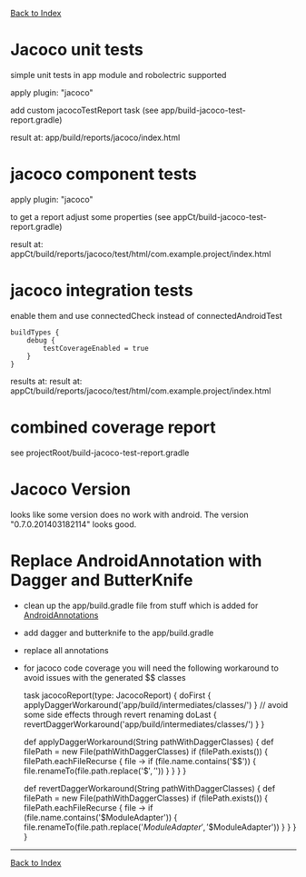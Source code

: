 [Back to Index](../index.md)

# Jacoco unit tests

simple unit tests in app module and robolectric supported

apply plugin: "jacoco"

add custom jacocoTestReport task (see app/build-jacoco-test-report.gradle)

result at: app/build/reports/jacoco/index.html

# jacoco component tests

apply plugin: "jacoco"

to get a report adjust some properties (see appCt/build-jacoco-test-report.gradle)

result at: appCt/build/reports/jacoco/test/html/com.example.project/index.html

# jacoco integration tests

enable them and use connectedCheck instead of connectedAndroidTest

    buildTypes {
        debug {
            testCoverageEnabled = true
        }
    }

results at: result at: appCt/build/reports/jacoco/test/html/com.example.project/index.html

# combined coverage report

see projectRoot/build-jacoco-test-report.gradle

# Jacoco Version

looks like some version does no work with android. The version "0.7.0.201403182114" looks good.

# Replace AndroidAnnotation with Dagger and ButterKnife

* clean up the app/build.gradle file from stuff which is added for [AndroidAnnotations](tools/androidannotations.md)
* add dagger and butterknife to the app/build.gradle
* replace all annotations
* for jacoco code coverage you will need the following workaround to avoid issues with the generated $$ classes


    task jacocoReport(type: JacocoReport) {
        doFirst {
            applyDaggerWorkaround('app/build/intermediates/classes/')
        }
        // avoid some side effects through revert renaming
        doLast {
            revertDaggerWorkaround('app/build/intermediates/classes/')
        }
    }

    def applyDaggerWorkaround(String pathWithDaggerClasses) {
        def filePath = new File(pathWithDaggerClasses)
        if (filePath.exists()) {
            filePath.eachFileRecurse { file ->
                if (file.name.contains('$$')) {
                    file.renameTo(file.path.replace('$$', '$'))
                }
            }
        }
    }

    def revertDaggerWorkaround(String pathWithDaggerClasses) {
        def filePath = new File(pathWithDaggerClasses)
        if (filePath.exists()) {
            filePath.eachFileRecurse { file ->
                if (file.name.contains('$ModuleAdapter')) {
                    file.renameTo(file.path.replace('$ModuleAdapter', '$$ModuleAdapter'))
                }
            }
        }
    }

---

[Back to Index](../index.md)
